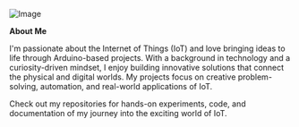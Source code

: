 ![Image](https://github.com/user-attachments/assets/1cd89c19-b440-4c41-98db-dff524f66b25)

**About Me**

I'm passionate about the Internet of Things (IoT) and love bringing ideas to life through Arduino-based projects. With a background in technology and a curiosity-driven mindset, I enjoy building innovative solutions that connect the physical and digital worlds. My projects focus on creative problem-solving, automation, and real-world applications of IoT.

Check out my repositories for hands-on experiments, code, and documentation of my journey into the exciting world of IoT.
